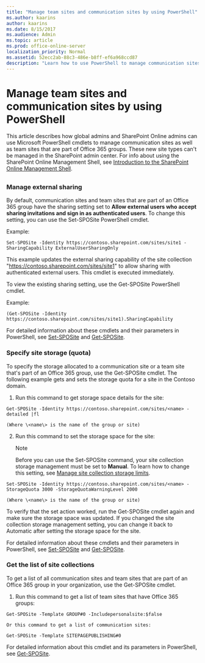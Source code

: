 ```yaml
---
title: "Manage team sites and communication sites by using PowerShell"
ms.author: kaarins
author: kaarins
ms.date: 8/15/2017
ms.audience: Admin
ms.topic: article
ms.prod: office-online-server
localization_priority: Normal
ms.assetid: 52ecc2ab-88c3-486e-b8ff-ef6a968ccd87
description: "Learn how to use PowerShell to manage communication sites as well as team sites that are part of an Office 365 group."
---
```


# Manage team sites and communication sites by using PowerShell

This article describes how global admins and SharePoint Online admins can use Microsoft PowerShell cmdlets to manage communication sites as well as team sites that are part of Office 365 groups. These new site types can't be managed in the SharePoint admin center. For info about using the SharePoint Online Management Shell, see [Introduction to the SharePoint Online Management Shell](https://technet.microsoft.com/en-us/library/fp161388.aspx). 
  
## 

### Manage external sharing
<a name="BKMK_GroupSiteCollections"> </a>

By default, communication sites and team sites that are part of an Office 365 group have the sharing setting set to **Allow external users who accept sharing invitations and sign in as authenticated users**. To change this setting, you can use the Set-SPOSite PowerShell cmdlet.
  
Example:
  
```
Set-SPOSite -Identity https://contoso.sharepoint.com/sites/site1 -SharingCapability ExternalUserSharingOnly 
```

This example updates the external sharing capability of the site collection "https://contoso.sharepoint.com/sites/site1" to allow sharing with authenticated external users. This cmdlet is executed immediately.
  
To view the existing sharing setting, use the Get-SPOSite PowerShell cmdlet.
  
Example:
  
```
(Get-SPOSite -Identity https://contoso.sharepoint.com/sites/site1).SharingCapability
```

For detailed information about these cmdlets and their parameters in PowerShell, see [Set-SPOSite](https://technet.microsoft.com/en-us/library/fp161394.aspx) and [Get-SPOSite](https://technet.microsoft.com/en-us/library/fp161380.aspx).
  
### Specify site storage (quota)
<a name="BKMK_GroupSiteCollections"> </a>

To specify the storage allocated to a communication site or a team site that's part of an Office 365 group, use the Get-SPOSite cmdlet. The following example gets and sets the storage quota for a site in the Contoso domain.
  
1. Run this command to get storage space details for the site:
    
  ```
  Get-SPOSite -Identity https://contoso.sharepoint.com/sites/<name> -detailed |fl
  ```

    (Where \<name\> is the name of the group or site)
    
2. Run this command to set the storage space for the site:
    
    > [!NOTE]
    > Before you can use the Set-SPOSite command, your site collection storage management must be set to **Manual**. To learn how to change this setting, see [Manage site collection storage limits](https://support.office.com/article/77389c2c-8e7e-4b16-ab97-1c7103784b08). 
  
  ```
  Set-SPOSite -Identity https://contoso.sharepoint.com/sites/<name> -StorageQuota 3000 -StorageQuotaWarningLevel 2000
  ```

    (Where \<name\> is the name of the group or site)
    
To verify that the set action worked, run the Get-SPOSite cmdlet again and make sure the storage space was updated. If you changed the site collection storage management setting, you can change it back to Automatic after setting the storage space for the site.
  
For detailed information about these cmdlets and their parameters in PowerShell, see [Set-SPOSite](https://technet.microsoft.com/en-us/library/fp161394.aspx) and [Get-SPOSite](https://technet.microsoft.com/en-us/library/fp161380.aspx).
  
### Get the list of site collections
<a name="BKMK_GroupSiteCollections"> </a>

To get a list of all communication sites and team sites that are part of an Office 365 group in your organization, use the Get-SPOSite cmdlet. 
  
1. Run this command to get a list of team sites that have Office 365 groups:
    
  ```
  Get-SPOSite -Template GROUP#0 -Includepersonalsite:$false
  
  ```

    Or this command to get a list of communication sites:
    
  ```
  Get-SPOSite -Template SITEPAGEPUBLISHING#0 
  ```

For detailed information about this cmdlet and its parameters in PowerShell, see [Get-SPOSite](https://technet.microsoft.com/en-us/library/fp161380.aspx).
  

